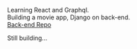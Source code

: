 Learning React and Graphql.  
Building a movie app, Django on back-end.   
[Back-end Repo](https://github.com/RonanFelipe/djangoGrapheneGraphql)  

Still building...